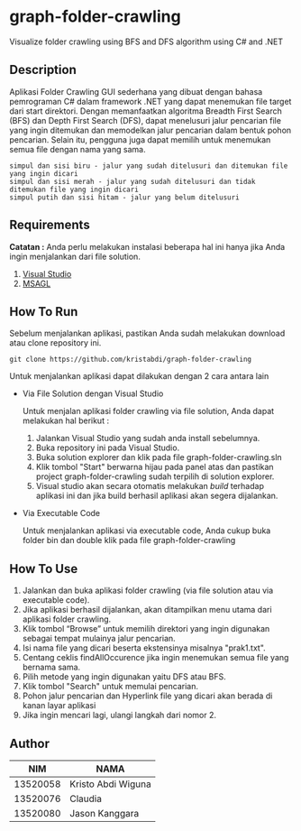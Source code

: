 # graph-folder-crawling
Visualize folder crawling using BFS and DFS algorithm using C# and .NET

## Description
Aplikasi Folder Crawling GUI sederhana yang dibuat dengan bahasa pemrograman C# dalam framework .NET yang dapat menemukan file target dari start direktori. Dengan memanfaatkan algoritma Breadth First Search (BFS) dan Depth First Search (DFS), dapat menelusuri jalur pencarian file yang ingin ditemukan dan memodelkan jalur pencarian dalam bentuk pohon pencarian. Selain itu, pengguna juga dapat memilih untuk menemukan semua file dengan nama yang sama.
```
simpul dan sisi biru - jalur yang sudah ditelusuri dan ditemukan file yang ingin dicari
simpul dan sisi merah - jalur yang sudah ditelusuri dan tidak ditemukan file yang ingin dicari
simpul putih dan sisi hitam - jalur yang belum ditelusuri
```
## Requirements
**Catatan :** Anda perlu melakukan instalasi beberapa hal ini hanya jika Anda ingin menjalankan dari file solution.
1. [Visual Studio](https://visualstudio.microsoft.com/downloads/)
2. [MSAGL](https://github.com/microsoft/automatic-graph-layout)

## How To Run
Sebelum menjalankan aplikasi, pastikan Anda sudah melakukan download atau clone repository ini.
```
git clone https://github.com/kristabdi/graph-folder-crawling
```
Untuk menjalankan aplikasi  dapat dilakukan dengan 2 cara antara lain 
- Via File Solution dengan Visual Studio
   
    Untuk menjalan aplikasi folder crawling via file solution, Anda dapat melakukan hal berikut :
    
    1.  Jalankan Visual Studio yang sudah anda install sebelumnya.
    2.  Buka repository ini pada Visual Studio.
    3.  Buka solution explorer dan klik pada file graph-folder-crawling.sln
    4.  Klik tombol "Start" berwarna hijau pada panel atas dan pastikan project graph-folder-crawling sudah terpilih di solution explorer.
    5.  Visual studio akan secara otomatis melakukan *build* terhadap aplikasi ini dan jika build berhasil aplikasi akan segera dijalankan.
- Via Executable Code

    Untuk menjalankan aplikasi via executable code, Anda cukup buka folder bin dan double klik pada file graph-folder-crawling

## How To Use
1. Jalankan dan buka aplikasi folder crawling (via file solution atau via executable code).
2. Jika aplikasi berhasil dijalankan, akan ditampilkan menu utama dari aplikasi folder crawling.
3. Klik tombol “Browse” untuk memilih direktori yang ingin digunakan sebagai tempat mulainya jalur pencarian. 
4. Isi nama file yang dicari beserta ekstensinya misalnya "prak1.txt".
5. Centang ceklis findAllOccurence jika ingin menemukan semua file yang bernama sama.
6. Pilih metode yang ingin digunakan yaitu DFS atau BFS.
7. Klik tombol "Search" untuk memulai pencarian.
8. Pohon jalur pencarian dan Hyperlink file yang dicari akan berada di kanan layar aplikasi
9. Jika ingin mencari lagi, ulangi langkah dari nomor 2.

## Author
NIM | NAMA
--- | ---
13520058 | Kristo Abdi Wiguna
13520076 | Claudia
13520080 | Jason Kanggara